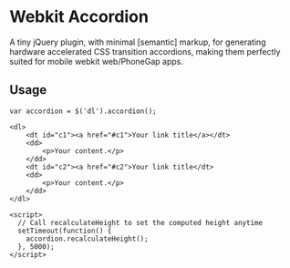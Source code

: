 # Webkit Accordion

A tiny jQuery plugin, with minimal [semantic] markup, for generating hardware accelerated CSS transition accordions, making them perfectly suited for mobile webkit web/PhoneGap apps.

## Usage

```
var accordion = $('dl').accordion();

<dl>
	<dt id="c1"><a href="#c1">Your link title</a></dt>
	<dd>
		<p>Your content.</p>
	</dd>
	<dt id="c2"><a href="#c2">Your link title</dt>
	<dd>
		<p>Your content.</p>
	</dd>
</dl>

<script>
  // Call recalculateHeight to set the computed height anytime
  setTimeout(function() {
    accordion.recalculateHeight();
  }, 5000);
</script>
```